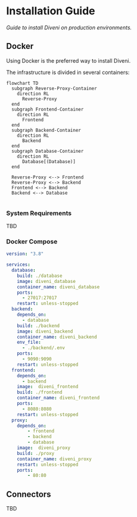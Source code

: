 # Installation Guide

*Guide to install Diveni on production environments.*

## Docker

Using Docker is the preferred way to install Diveni.

The infrastructure is divided in several containers:

```mermaid
flowchart TD
  subgraph Reverse-Proxy-Container
    direction RL
      Reverse-Proxy
  end  
  subgraph Frontend-Container
    direction RL
      Frontend
  end
  subgraph Backend-Container
    direction RL
      Backend
  end
  subgraph Database-Container
    direction RL
      Database[(Database)]
  end  

  Reverse-Proxy <--> Frontend
  Reverse-Proxy <--> Backend  
  Frontend <--> Backend
  Backend <--> Database
  
````

### System Requirements

TBD 

### Docker Compose 

```yaml
version: "3.8"

services:
  database:
    build: ./database
    image: diveni_database
    container_name: diveni_database
    ports:
      - 27017:27017
    restart: unless-stopped
  backend:
    depends_on:
      - database
    build: ./backend
    image: diveni_backend
    container_name: diveni_backend
    env_file:
      - ./backend/.env
    ports:
      - 9090:9090
    restart: unless-stopped
  frontend:
    depends_on:
      - backend
    image:  diveni_frontend
    build: ./frontend
    container_name: diveni_frontend
    ports:
      - 8080:8080
    restart: unless-stopped
  proxy:
    depends_on:
        - frontend
        - backend
        - database
    image:  diveni_proxy
    build: ./proxy
    container_name: diveni_proxy
    restart: unless-stopped
    ports:
        - 80:80

```

## Connectors

TBD
